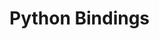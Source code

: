 <!-- SPDX-FileCopyrightText: 2020 David Fong -->
<!-- SPDX-License-Identifier: GFDL-1.3-or-later -->
# Python Bindings
